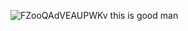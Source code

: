 ![FZooQAdVEAUPWKv](https://user-images.githubusercontent.com/56133988/193408109-70616a7a-1990-42e9-8e1c-5fd56a588ca5.jpg)
this is good man

